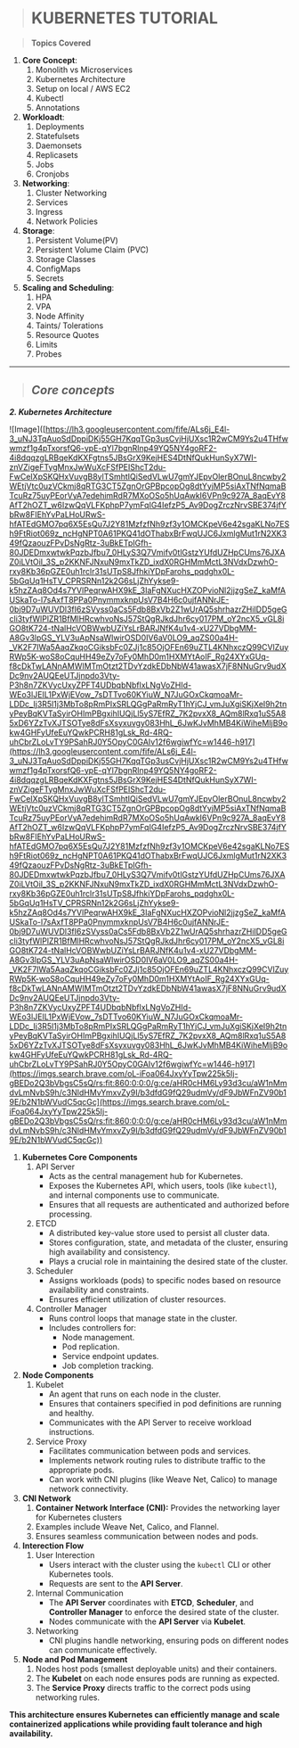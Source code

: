 > # KUBERNETES TUTORIAL

> **Topics Covered**

1.  **Core Concept**: 
    1.  Monolith vs Microservices
    2.  Kubernetes Architecture
    3.  Setup on local / AWS EC2
    4.  Kubectl
    5.  Annotations
2.  **Workloadt**:
    1.  Deployments
    2.  Statefulsets
    3.  Daemonsets
    4.  Replicasets
    5.  Jobs
    6.  Cronjobs
3.  **Networking**:
    1.  Cluster Networking
    2.  Services
    3.  Ingress
    4.  Network Policies
4.  **Storage**:
    1.  Persistent Volume(PV)
    2.  Persistent Volume Claim (PVC)
    3.  Storage Classes
    4.  ConfigMaps
    5.  Secrets
5.  **Scaling and Scheduling**:
    1.  HPA
    2.  VPA
    3.  Node Affinity
    4.  Taints/ Tolerations
    5.  Resource Quotes
    6.  Limits
    7.  Probes

---

> ## _**Core concepts**_

_**2\. Kubernetes Architecture**_

![Image]([https://lh3.googleusercontent.com/fife/ALs6j_E4l-3_uNJ3TqAuoSdDppiDKj55GH7KqqTGp3usCvjHjUXsc1R2wCM9Ys2u4THfwwmzf1g4pTxorsfQ6-ypE-qYl7bgnRlnp49YQ5NY4goRF2-4i8dqqzgLRBqeKdKXFgtns5JBsGrX9KejHES4DtNfQukHunSyX7WI-znVZigeFTygMnxJwWuXcFSfPEIShcT2du-FwCeIXpSKQHxVuvgB8ylTSmhtIQiSedVLwU7gmYJEpvOlerBOnuL8ncwby2WEtjVtc0uzVCkmj8qRTG3CT5ZgnOrGPBpcopOg8dtYyjMP5siAxTNfNqmaBTcuRz75uyPEorVyA7edehimRdR7MXoOSo5hUqAwkI6VPn9c927A_8aqEvY8AfT2hOZT_w6IzwQqVLFKphpP7ymFqIG4IefzP5_Av9DogZrczNrvSBE374jfYbRw8FIEhYvPaLHoURwS-hfATEdGMO7pq6X5EsQu7J2Y81MzfzfNh9zf3y1OMCKpeV6e42sgaKLNo7ESh9FtRiot069z_ncHgNPT0A61PKQ41dOThabxBrFwqUJC6JxmlgMut1rN2XK349fQzaouzFPvDsNgRtz-3uBkETpIGfh-80JDEDmxwtwkPqzbJfbu7_0HLyS3Q7Vmifv0tlGstzYUfdUZHpCUms76JXAZ0iLVtOiI_3S_p2KKNFJNxuN9mxTkZD_ixdX0RGHMmMctL3NVdxDzwhO-rxy8Kb36pGZE0uh1rclr31sUTpS8JfhkiYDpFarohs_pqdghx0L-5bGqUq1HsTV_CPRSRNn12k2G6sLjZhYykse9-k5hzZAq8Od4s7YVlPeqrwAHX9kE_3IaFgNXucHXZOPvioNl2jjzgSeZ_kaMfAUSkaTo-l7sAxfT8PPa0PnymmxknpUsV7B4H6c0ujfANNrJE-0bj9D7uWUVDl3fI6zSVyss0aCs5Fdb8BxVb2Z1wUrAQ5shrhazrZHiIDD5geGcli3tyfWlPlZR1BfMlHRcwhvoNsJ57StQgRJkdJhr6cy017PM_oY2ncX5_vGL8iGO8tK724-tNalHcVOBWwbUZiYsLrBARJNfK4u1v4-xU27VDbgMM-A8Gv3lpGS_YLV3uApNsaWIwirOSD0IV6aV0LO9_aqZS00a4H-_VK2F7IWa5AaqZkqoCGiksbFc0ZJj1c85OjOFEn69uZTL4KNhxczQ99CVlZuyRWp5K-woS8oCquHH49eZy7oFy0MhD0m1HXMYtAoIF_Rg24XYxGUq-f8cDkTwLANnAMWIMTmOtzt2TDvYzdkEDbNbW41awasX7jF8NNuGrv9udXDc9nv2AUQEeUTJjnpdo3Vty-P3h8n7ZKVycUxyZPFT4UDbqbNbflxLNgVoZHId-WEo3lJEIL1PxWjEVow_7sDTTvo60KYiuW_N7JuGOxCkqmoaMr-LDDc_Ij3R5l1j3MbTo8pRmPIxSRLQGgPaRmRyT1hYjCJ_vmJuXgiSKjXeI9h2tnyPeyBqKVTaSyirOHImPBgxihIUQjLl5yS7EfRZ_7K2pvxX8_AQm8lRxq1uS5A85xD6YZzTvXJTSOTye8dFsXsyxuvgy083HhL_6JwKJvMhMB4KiWiheMIjB9okw4GHFyUfeEuYQwkPCRH81gLsk_Rd-4RQ-uhCbrZLoLvTY9PSahRJ0Y5OpyC0GAIv12f6wgiwfYc=w1446-h917](https://lh3.googleusercontent.com/fife/ALs6j_E4l-3_uNJ3TqAuoSdDppiDKj55GH7KqqTGp3usCvjHjUXsc1R2wCM9Ys2u4THfwwmzf1g4pTxorsfQ6-ypE-qYl7bgnRlnp49YQ5NY4goRF2-4i8dqqzgLRBqeKdKXFgtns5JBsGrX9KejHES4DtNfQukHunSyX7WI-znVZigeFTygMnxJwWuXcFSfPEIShcT2du-FwCeIXpSKQHxVuvgB8ylTSmhtIQiSedVLwU7gmYJEpvOlerBOnuL8ncwby2WEtjVtc0uzVCkmj8qRTG3CT5ZgnOrGPBpcopOg8dtYyjMP5siAxTNfNqmaBTcuRz75uyPEorVyA7edehimRdR7MXoOSo5hUqAwkI6VPn9c927A_8aqEvY8AfT2hOZT_w6IzwQqVLFKphpP7ymFqIG4IefzP5_Av9DogZrczNrvSBE374jfYbRw8FIEhYvPaLHoURwS-hfATEdGMO7pq6X5EsQu7J2Y81MzfzfNh9zf3y1OMCKpeV6e42sgaKLNo7ESh9FtRiot069z_ncHgNPT0A61PKQ41dOThabxBrFwqUJC6JxmlgMut1rN2XK349fQzaouzFPvDsNgRtz-3uBkETpIGfh-80JDEDmxwtwkPqzbJfbu7_0HLyS3Q7Vmifv0tlGstzYUfdUZHpCUms76JXAZ0iLVtOiI_3S_p2KKNFJNxuN9mxTkZD_ixdX0RGHMmMctL3NVdxDzwhO-rxy8Kb36pGZE0uh1rclr31sUTpS8JfhkiYDpFarohs_pqdghx0L-5bGqUq1HsTV_CPRSRNn12k2G6sLjZhYykse9-k5hzZAq8Od4s7YVlPeqrwAHX9kE_3IaFgNXucHXZOPvioNl2jjzgSeZ_kaMfAUSkaTo-l7sAxfT8PPa0PnymmxknpUsV7B4H6c0ujfANNrJE-0bj9D7uWUVDl3fI6zSVyss0aCs5Fdb8BxVb2Z1wUrAQ5shrhazrZHiIDD5geGcli3tyfWlPlZR1BfMlHRcwhvoNsJ57StQgRJkdJhr6cy017PM_oY2ncX5_vGL8iGO8tK724-tNalHcVOBWwbUZiYsLrBARJNfK4u1v4-xU27VDbgMM-A8Gv3lpGS_YLV3uApNsaWIwirOSD0IV6aV0LO9_aqZS00a4H-_VK2F7IWa5AaqZkqoCGiksbFc0ZJj1c85OjOFEn69uZTL4KNhxczQ99CVlZuyRWp5K-woS8oCquHH49eZy7oFy0MhD0m1HXMYtAoIF_Rg24XYxGUq-f8cDkTwLANnAMWIMTmOtzt2TDvYzdkEDbNbW41awasX7jF8NNuGrv9udXDc9nv2AUQEeUTJjnpdo3Vty-P3h8n7ZKVycUxyZPFT4UDbqbNbflxLNgVoZHId-WEo3lJEIL1PxWjEVow_7sDTTvo60KYiuW_N7JuGOxCkqmoaMr-LDDc_Ij3R5l1j3MbTo8pRmPIxSRLQGgPaRmRyT1hYjCJ_vmJuXgiSKjXeI9h2tnyPeyBqKVTaSyirOHImPBgxihIUQjLl5yS7EfRZ_7K2pvxX8_AQm8lRxq1uS5A85xD6YZzTvXJTSOTye8dFsXsyxuvgy083HhL_6JwKJvMhMB4KiWiheMIjB9okw4GHFyUfeEuYQwkPCRH81gLsk_Rd-4RQ-uhCbrZLoLvTY9PSahRJ0Y5OpyC0GAIv12f6wgiwfYc=w1446-h917](https://imgs.search.brave.com/oL-iFoa064JxyYyTpw225k5Ij-gBEDo2Q3bVbgsC5sQ/rs:fit:860:0:0:0/g:ce/aHR0cHM6Ly93d3cu/aW1nMmdvLmNvbS9h/c3NldHMvYmxvZy9I/b3dfdG9fQ29udmVy/dF9JbWFnZV90b19E/b2N1bWVudC5qcGc](https://imgs.search.brave.com/oL-iFoa064JxyYyTpw225k5Ij-gBEDo2Q3bVbgsC5sQ/rs:fit:860:0:0:0/g:ce/aHR0cHM6Ly93d3cu/aW1nMmdvLmNvbS9h/c3NldHMvYmxvZy9I/b3dfdG9fQ29udmVy/dF9JbWFnZV90b19E/b2N1bWVudC5qcGc))

1.  **Kubernetes Core Components**
    1.  API Server
        *   Acts as the central management hub for Kubernetes.
        *   Exposes the Kubernetes API, which users, tools (like `kubectl`), and internal components use to communicate.
        *   Ensures that all requests are authenticated and authorized before processing.
    2.  ETCD
        *   A distributed key-value store used to persist all cluster data.
        *   Stores configuration, state, and metadata of the cluster, ensuring high availability and consistency.
        *   Plays a crucial role in maintaining the desired state of the cluster.
    3.  Scheduler
        *   Assigns workloads (pods) to specific nodes based on resource availability and constraints.
        *   Ensures efficient utilization of cluster resources.
    4.  Controller Manager
        *   Runs control loops that manage state in the cluster.
        *   Includes controllers for:
            *   Node management.
            *   Pod replication.
            *   Service endpoint updates.
            *   Job completion tracking.
2.  **Node Components**
    1.  Kubelet
        *   An agent that runs on each node in the cluster.
        *   Ensures that containers specified in pod definitions are running and healthy.
        *   Communicates with the API Server to receive workload instructions.
    2.  Service Proxy
        *   Facilitates communication between pods and services.
        *   Implements network routing rules to distribute traffic to the appropriate pods.
        *   Can work with CNI plugins (like Weave Net, Calico) to manage network connectivity.
3.  **CNI Network**
    1.  **Container Network Interface (CNI):** Provides the networking layer for Kubernetes clusters
    2.  Examples include Weave Net, Calico, and Flannel.
    3.  Ensures seamless communication between nodes and pods.
4.  **Interection Flow**
    1.  User Interection
        *   Users interact with the cluster using the `kubectl` CLI or other Kubernetes tools.
        *   Requests are sent to the **API Server**.
    2.  Internal Communication
        *   The **API Server** coordinates with **ETCD**, **Scheduler**, and **Controller Manager** to enforce the desired state of the cluster.
        *   Nodes communicate with the **API Server** via **Kubelet**.
    3.  Networking
        *   CNI plugins handle networking, ensuring pods on different nodes can communicate effectively.
5.  **Node and Pod Management**
    1.  Nodes host pods (smallest deployable units) and their containers.
    2.  The **Kubelet** on each node ensures pods are running as expected.
    3.  The **Service Proxy** directs traffic to the correct pods using networking rules.

**This architecture ensures Kubernetes can efficiently manage and scale containerized applications while providing fault tolerance and high availability.**
